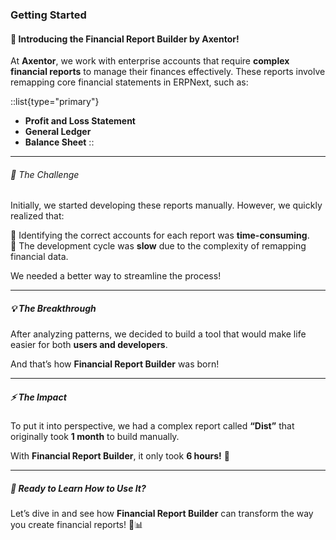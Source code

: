 ### Getting Started

#### 🚀 Introducing the Financial Report Builder by Axentor!

At **Axentor**, we work with enterprise accounts that require **complex financial reports** to manage their finances effectively. These reports involve remapping core financial statements in ERPNext, such as:
  
::list{type="primary"}
- **Profit and Loss Statement**  
- **General Ledger**  
- **Balance Sheet**
::

---

###### 🤯 The Challenge  

Initially, we started developing these reports manually. However, we quickly realized that:  

🔹 Identifying the correct accounts for each report was **time-consuming**.  
🔹 The development cycle was **slow** due to the complexity of remapping financial data.  

We needed a better way to streamline the process!  

---

##### 💡 The Breakthrough  

After analyzing patterns, we decided to build a tool that would make life easier for both **users and developers**.  

And that’s how **Financial Report Builder** was born!  

---

##### ⚡ The Impact  

To put it into perspective, we had a complex report called **“Dist”** that originally took **1 month** to build manually.  

With **Financial Report Builder**, it only took **6 hours!** 🚀  

---

##### 🎉 Ready to Learn How to Use It?  

Let’s dive in and see how **Financial Report Builder** can transform the way you create financial reports! 💼📊  
